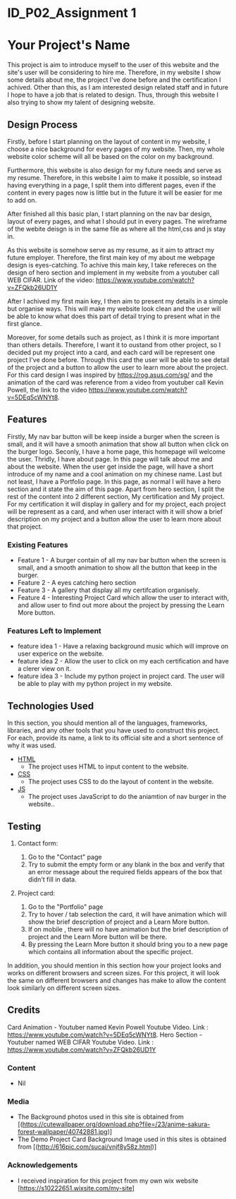 # ID_P02_Assignment 1
# Your Project's Name


This project is aim to introduce myself to the user of this website and the site's user will be considering to hire me. Therefore, in my website I show some details about me, the project I've done before and the certification I achived. Other than this, as I am interested design related staff and in future I hope to have a job that is related to design. Thus, through this website I also trying to show my talent of designing website. 
 
## Design Process
Firstly, before I start planning on the layout of content in my website, I choose a nice background for every pages of my website. Then, my whole website color scheme will all be based on the color on my background. 

Furthermore, this website is also design for my future needs and serve as my resume. Therefore, in this website I aim to make it possible, so instead having everything in a page, I split them into different pages, even if the content in every pages now is little but in the future it will be easier for me to add on.

After finished all this basic plan, I start planning on the nav bar design, layout of every pages, and what I should put in every pages. The wireframe of the webite deisgn is in the same file as where all the html,css and js stay in.

As this website is somehow serve as my resume, as it aim to attract my future employer. Therefore, the first main key of my about me webpage design is eyes-catching. To achive this main key, I take refereces on the design of hero section and implement in my website from a youtuber call WEB CIFAR. Link of the video: https://www.youtube.com/watch?v=ZFQkb26UD1Y

After I achived my first main key, I then aim to present my details in a simple but organise ways. This will make my website look clean and the user will be able to know what does this part of detail trying to present what in the first glance.

Moreover, for some details such as project, as I think it is more important than others details. Therefore, I want it to oustand from other project, so I decided put my project into a card, and each card will be represent one project I've done before. Through this card the user will be able to see detail of the project and a button to allow the user to learn more about the project. For this card design I was inspired by https://rog.asus.com/sg/ and the animation of the card was reference from a video from youtuber call Kevin Powell, the link to the video https://www.youtube.com/watch?v=5DEq5cWNYt8.


## Features
Firstly, My nav bar button will be keep inside a burger when the screen is small, and it will have a smooth animation that show all button when click on the burger logo.
Seconly, I have a home page, this homepage will welcome the user.
Thridly, I have about page. In this page will talk about me and about the website. When the user get inside the page, will have a short introduce of my name and a cool animation on my chinese name.
Last but not least,  I have a Portfolio page. In this page, as normal I will have a hero section and it state the aim of this page. Apart from hero section, I split the rest of the content into 2 different section, My certification and My project. For my certification it will display in gallery and for my project, each project will be represent as a card, and when user interact with it will show a brief description on my project and a button allow the user to learn more about that project.
### Existing Features
- Feature 1 - A burger contain of all my nav bar button when the screen is small, and a smooth animation to show all the button that keep in the burger.
- Feature 2 - A eyes catching hero section
- Feature 3 - A gallery that display all my certifcation organisely.
- Feature 4 - Interesting Project Card which allow the user to interact with, and allow user to find out more about the project by pressing the Learn More button.

### Features Left to Implement
- feature idea 1 -  Have a relaxing background music which will improve on user experice on the website.
- feature idea 2 -  Allow the user to click on my each certification and have a clerer view on it.
- feature idea 3 -  Include my python project in project card. The user will be able to play with my python project in my website.

## Technologies Used

In this section, you should mention all of the languages, frameworks, libraries, and any other tools that you have used to construct this project. For each, provide its name, a link to its official site and a short sentence of why it was used.

- [HTML](https://html.com/)
    - The project uses HTML to input content to the website.
- [CSS](https://developer.mozilla.org/zh-CN/)
    - The project uses CSS to do the layout of content in the website.
- [JS](https://www.javascript.com/)
    - The project uses JavaScript to do the aniamtion of nav burger in the website..
## Testing
1. Contact form:
    1. Go to the "Contact" page
    2. Try to submit the empty form or any blank in the box and verify that an error message about the required fields appears of the box that didn't fill in data.

2. Project card:
   1. Go to the "Portfolio" page
   2. Try to hover / tab selection the card, it will have animation which will show the brief description of project and a Learn More button.
   3. If on mobile , there will no have animation but the brief description of project and the Learn More button will be there. 
   4. By pressing the Learn More button it should bring you to a new page which contains all information about the specific project. 

In addition, you should mention in this section how your project looks and works on different browsers and screen sizes.
For this project, it will look the same on different browsers and changes has make to allow the content look similarly on different screen sizes. 


## Credits
Card Animation - Youtuber named Kevin Powell Youtube Video. Link : https://www.youtube.com/watch?v=5DEq5cWNYt8.
Hero Section - Youtuber named WEB CIFAR Youtube Video. Link : https://www.youtube.com/watch?v=ZFQkb26UD1Y
### Content
- Nil

### Media
- The Background photos used in this site is obtained from [(https://cutewallpaper.org/download.php?file=/23/anime-sakura-forest-wallpaper/40742881.jpg)]
- The Demo Project Card Background Image used in this sites is  obtained from [(http://616pic.com/sucai/vnjf8y58z.html)]
### Acknowledgements

- I received inspiration for this project from my own wix website [https://s10222651.wixsite.com/my-site] 
